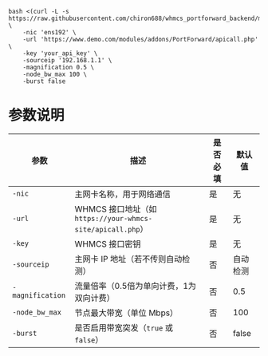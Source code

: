 
```shell
bash <(curl -L -s https://raw.githubusercontent.com/chiron688/whmcs_portforward_backend/main/install.sh) \
    -nic 'ens192' \
    -url 'https://www.demo.com/modules/addons/PortForward/apicall.php' \
    -key 'your_api_key' \
    -sourceip '192.168.1.1' \
    -magnification 0.5 \
    -node_bw_max 100 \
    -burst false
```

# 参数说明

| 参数              | 描述                                                         | 是否必填 | 默认值       |
|------------------|--------------------------------------------------------------|----------|--------------|
| `-nic`          | 主网卡名称，用于网络通信                                      | 是       | 无           |
| `-url`          | WHMCS 接口地址（如 `https://your-whmcs-site/apicall.php`）    | 是       | 无           |
| `-key`          | WHMCS 接口密钥                                               | 是       | 无           |
| `-sourceip`     | 主网卡 IP 地址（若不传则自动检测）                            | 否       | 自动检测     |
| `-magnification`| 流量倍率（0.5倍为单向计费，1为双向计费）                                                     | 否       | 0.5          |
| `-node_bw_max`  | 节点最大带宽（单位 Mbps）                                     | 否       | 100          |
| `-burst`        | 是否启用带宽突发（`true` 或 `false`）                        | 否       | false        |
